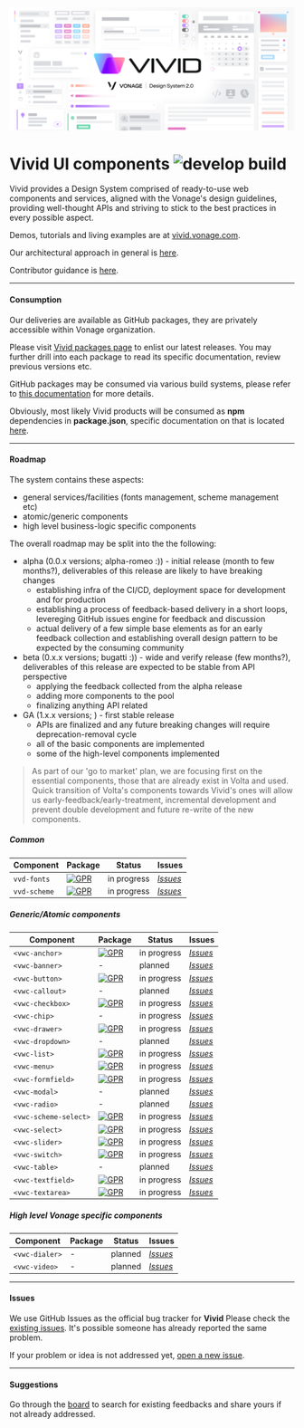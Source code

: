 <p align="center">
  <img src="./assets/images/vivid-hero.png"></img>
</p>

# Vivid UI components ![develop build](https://github.com/Vonage/vivid/workflows/develop%20build/badge.svg?branch=develop)

Vivid provides a Design System comprised of ready-to-use web components and services, aligned with the Vonage's design guidelines, providing well-thought APIs and striving to stick to the best practices in every possible aspect.

Demos, tutorials and living examples are at [vivid.vonage.com](https://vivid.vonage.com).

Our architectural approach in general is [here](./docs/architecture.md).

Contributor guidance is [here](./docs/contributing.md).

---

#### Consumption

Our deliveries are available as GitHub packages, they are privately accessible within Vonage organization.

Please visit [Vivid packages page](https://github.com/Vonage/vivid/packages) to enlist our latest releases. You may further drill into each package to read its specific documentation, review previous versions etc.

GitHub packages may be consumed via various build systems, please refer to [this documentation](https://help.github.com/en/packages/using-github-packages-with-your-projects-ecosystem) for more details.

Obviously, most likely Vivid products will be consumed as **npm** dependencies in **package.json**, specific documentation on that is located [here](https://help.github.com/en/packages/using-github-packages-with-your-projects-ecosystem/configuring-npm-for-use-with-github-packages#installing-a-package).

---

#### Roadmap

The system contains these aspects:
- general services/facilities (fonts management, scheme management etc)
- atomic/generic components
- high level business-logic specific components

The overall roadmap may be split into the the following:
* alpha (0.0.x versions; alpha-romeo :)) - initial release (month to few months?), deliverables of this release are likely to have breaking changes
	* establishing infra of the CI/CD, deployment space for development and for production
	* establishing a process of feedback-based delivery in a short loops, levereging GitHub issues engine for feedback and discussion
	* actual delivery of a few simple base elements as for an early feedback collection and establishing overall design pattern to be expected by the consuming community
* beta (0.x.x versions; bugatti :)) - wide and verify release (few months?), deliverables of this release are expected to be stable from API perspective
	* applying the feedback collected from the alpha release
	* adding more components to the pool
	* finalizing anything API related
* GA (1.x.x versions; ) - first stable release
	* APIs are finalized and any future breaking changes will require deprecation-removal cycle
	* all of the basic components are implemented
	* some of the high-level components implemented

> As part of our 'go to market' plan, we are focusing first on the essential components, those that are already exist in Volta and used. Quick transition of Volta's components towards Vivid's ones will allow us early-feedback/early-treatment, incremental development and prevent double development and future re-write of the new components.

##### Common

| Component | Package | Status | Issues |
|--|--|--|--|
| `vvd-fonts` | [![GPR](https://img.shields.io/static/v1?label=GPR&message=0.0.7&color=green&logo=github)](https://github.com/Vonage/vivid/packages/235315) | in progress | [*Issues*](https://github.com/Vonage/vivid/issues?q=is%3Aissue+is%3Aopen+font+fonts) |
| `vvd-scheme` | [![GPR](https://img.shields.io/static/v1?label=GPR&message=0.0.7&color=green&logo=github)](https://github.com/Vonage/vivid/packages/235300) | in progress | [*Issues*](https://github.com/Vonage/vivid/issues?q=is%3Aissue+is%3Aopen+scheme+schema+theme) |


##### Generic/Atomic components

| Component | Package | Status | Issues |
|--|--|--|--|
| `<vwc-anchor>` | [![GPR](https://img.shields.io/static/v1?label=GPR&message=0.0.7&color=green&logo=github)](https://github.com/Vonage/vivid/packages/166581) | in progress | [*Issues*](https://github.com/Vonage/vivid/issues?q=is%3Aissue+is%3Aopen+anchor) |
| `<vwc-banner>` | - | planned | [*Issues*](https://github.com/Vonage/vivid/issues?q=is%3Aissue+is%3Aopen+banner) |
| `<vwc-button>` | [![GPR](https://img.shields.io/static/v1?label=GPR&message=0.0.7&color=green&logo=github)](https://github.com/Vonage/vivid/packages/165931) | in progress | [*Issues*](https://github.com/Vonage/vivid/issues?q=is%3Aissue+is%3Aopen+button) |
| `<vwc-callout>` | - | planned | [*Issues*](https://github.com/Vonage/vivid/issues?q=is%3Aissue+is%3Aopen+callout) |
| `<vwc-checkbox>` | [![GPR](https://img.shields.io/static/v1?label=GPR&message=0.0.7&color=green&logo=github)](https://github.com/Vonage/vivid/packages/235311) | in progress | [*Issues*](https://github.com/Vonage/vivid/issues?q=is%3Aissue+is%3Aopen+checkbox) |
| `<vwc-chip>` | - | in progress | [*Issues*](https://github.com/Vonage/vivid/issues?q=is%3Aissue+is%3Aopen+chip+chips) |
| `<vwc-drawer>` | [![GPR](https://img.shields.io/static/v1?label=GPR&message=0.0.7&color=green&logo=github)](https://github.com/Vonage/vivid/packages/235307) | in progress | [*Issues*](https://github.com/Vonage/vivid/issues?q=is%3Aissue+is%3Aopen+drawer) |
| `<vwc-dropdown>` | - | planned | [*Issues*](https://github.com/Vonage/vivid/issues?q=is%3Aissue+is%3Aopen+dropdown) |
| `<vwc-list>` | [![GPR](https://img.shields.io/static/v1?label=GPR&message=0.0.7&color=green&logo=github)](https://github.com/Vonage/vivid/packages/235303) | in progress | [*Issues*](https://github.com/Vonage/vivid/issues?q=is%3Aissue+is%3Aopen+list) |
| `<vwc-menu>` | [![GPR](https://img.shields.io/static/v1?label=GPR&message=0.0.7&color=green&logo=github)](https://github.com/Vonage/vivid/packages/235299) | in progress | [*Issues*](https://github.com/Vonage/vivid/issues?q=is%3Aissue+is%3Aopen+menu) |
| `<vwc-formfield>` | [![GPR](https://img.shields.io/static/v1?label=GPR&message=0.0.7&color=green&logo=github)](https://github.com/Vonage/vivid/packages/235309) | in progress | [*Issues*](https://github.com/Vonage/vivid/issues?q=is%3Aissue+is%3Aopen+formfield) |
| `<vwc-modal>` | - | planned | [*Issues*](https://github.com/Vonage/vivid/issues?q=is%3Aissue+is%3Aopen+modal) |
| `<vwc-radio>` | - | planned | [*Issues*](https://github.com/Vonage/vivid/issues?q=is%3Aissue+is%3Aopen+radio) |
| `<vwc-scheme-select>` | [![GPR](https://img.shields.io/static/v1?label=GPR&message=0.0.7&color=green&logo=github)](https://github.com/Vonage/vivid/packages/235304) | in progress | [*Issues*](https://github.com/Vonage/vivid/issues?q=is%3Aissue+is%3Aopen+scheme+schema+theme+select) |
| `<vwc-select>` | [![GPR](https://img.shields.io/static/v1?label=GPR&message=0.0.7&color=green&logo=github)](https://github.com/Vonage/vivid/packages/235301) | in progress | [*Issues*](https://github.com/Vonage/vivid/issues?q=is%3Aissue+is%3Aopen+select) |
| `<vwc-slider>` | [![GPR](https://img.shields.io/static/v1?label=GPR&message=0.0.7&color=green&logo=github)](https://github.com/Vonage/vivid/packages/251037) | in progress | [*Issues*](https://github.com/Vonage/vivid/issues?q=is%3Aissue+is%3Aopen+slider) |
| `<vwc-switch>` | [![GPR](https://img.shields.io/static/v1?label=GPR&message=0.0.7&color=green&logo=github)](https://github.com/Vonage/vivid/packages/235302) | in progress | [*Issues*](https://github.com/Vonage/vivid/issues?q=is%3Aissue+is%3Aopen+switch) |
| `<vwc-table>` | - | planned | [*Issues*](https://github.com/Vonage/vivid/issues?q=is%3Aissue+is%3Aopen+table) |
| `<vwc-textfield>` | [![GPR](https://img.shields.io/static/v1?label=GPR&message=0.0.7&color=green&logo=github)](https://github.com/Vonage/vivid/packages/166369) | in progress | [*Issues*](https://github.com/Vonage/vivid/issues?q=is%3Aissue+is%3Aopen+textfield) |
| `<vwc-textarea>` | [![GPR](https://img.shields.io/static/v1?label=GPR&message=0.0.7&color=green&logo=github)](https://github.com/Vonage/vivid/packages/235308) | in progress | [*Issues*](https://github.com/Vonage/vivid/issues?q=is%3Aissue+is%3Aopen+textarea) |


##### High level Vonage specific components

| Component | Package | Status | Issues |
|--|--|--|--|
| `<vwc-dialer>` | - | planned | [*Issues*](https://github.com/Vonage/vivid/issues?q=is%3Aissue+is%3Aopen+dialer) |
| `<vwc-video>` | - | planned | [*Issues*](https://github.com/Vonage/vivid/issues?q=is%3Aissue+is%3Aopen+video+player+videoplayer) |

---

#### Issues

We use GitHub Issues as the official bug tracker for **Vivid** Please check the [existing issues](https://github.com/vonage/vivid/issues). It's possible someone has already reported the same problem.

If your problem or idea is not addressed yet, [open a new issue](https://github.com/vonage/vivid/issues/new).

---

#### Suggestions

Go through the [board](https://github.com/vonage/vivid/projects/1) to search for existing feedbacks and share yours if not already addressed.
